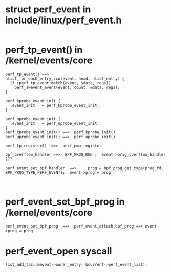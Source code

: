 struct perf_event in include/linux/perf_event.h
==================
```

```


perf_tp_event() in /kernel/events/core
==================
```
perf_tp_event() ==>
hlist_for_each_entry_rcu(event, head, hlist_entry) {
  if (perf_tp_event_match(event, &data, regs))
    perf_swevent_event(event, count, &data, regs);
}

```


```
perf_kprobe_event_init {
  .event_init	= perf_kprobe_event_init,
}

perf_uprobe_event_init {
  .event_init	= perf_uprobe_event_init,
}
perf_kprobe_event_init() ==>  perf_kprobe_init()
perf_uprobe_event_init() ==>  perf_uprobe_init()

perf_tp_register()  ==>  perf_pmu_register

bpf_overflow_handler ==>  BPF_PROG_RUN ;  event->orig_overflow_handler  ???

perf_event_set_bpf_handler  ==> 	prog = bpf_prog_get_type(prog_fd, BPF_PROG_TYPE_PERF_EVENT);  event->prog = prog



```

perf_event_set_bpf_prog  in /kernel/events/core
==================
```
perf_event_set_bpf_prog  ==>  perf_event_attach_bpf_prog ==> event->prog = prog
```


perf_event_open syscall
===================
```
list_add_tail(&event->owner_entry, &current->perf_event_list);
```
